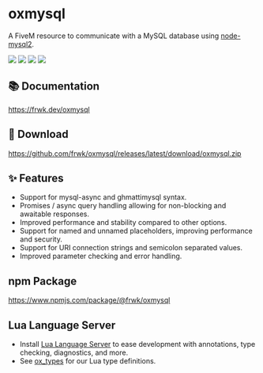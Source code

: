 # oxmysql

A FiveM resource to communicate with a MySQL database using [node-mysql2](https://github.com/sidorares/node-mysql2).

![](https://img.shields.io/github/downloads/frwk/oxmysql/total?logo=github)
![](https://img.shields.io/github/downloads/frwk/oxmysql/latest/total?logo=github)
![](https://img.shields.io/github/contributors/frwk/oxmysql?logo=github)
![](https://img.shields.io/github/v/release/frwk/oxmysql?logo=github) 

## 📚 Documentation

https://frwk.dev/oxmysql

## 💾 Download

https://github.com/frwk/oxmysql/releases/latest/download/oxmysql.zip

## ✨ Features

- Support for mysql-async and ghmattimysql syntax.
- Promises / async query handling allowing for non-blocking and awaitable responses.
- Improved performance and stability compared to other options.
- Support for named and unnamed placeholders, improving performance and security.
- Support for URI connection strings and semicolon separated values.
- Improved parameter checking and error handling.

## npm Package

https://www.npmjs.com/package/@frwk/oxmysql

## Lua Language Server

- Install [Lua Language Server](https://marketplace.visualstudio.com/items?itemName=sumneko.lua) to ease development with annotations, type checking, diagnostics, and more.
- See [ox_types](https://github.com/frwk/ox_types) for our Lua type definitions.